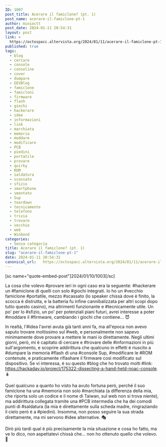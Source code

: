 ```yaml
---
ID: 1007
post_title: Acerare il famiclone? (pt. 1)
post_name: acerare-il-famiclone-pt-1
author: minioctt
post_date: 2024-01-11 20:54:31
layout: post
link: >
  https://octospacc.altervista.org/2024/01/11/acerare-il-famiclone-pt-1/
published: true
tags:
  - blog
  - cercare
  - console
  - consoline
  - cover
  - dumpare
  - EEVBlog
  - famiclone
  - famicloni
  - firmware
  - flash
  - giochi
  - hackerare
  - idee
  - informazioni
  - link
  - marchiata
  - memoria
  - moddare
  - modificare
  - PCB
  - piedini
  - portatile
  - provare
  - quirky
  - ROM
  - saldatura
  - scassato
  - sfizio
  - smartphone
  - smontato
  - Sup
  - teardown
  - tecnicamente
  - telefono
  - trivia
  - trovare
  - vecchio
  - web
  - Winbond
categories:
  - Senza categoria
title: Acerare il famiclone? (pt. 1)
slug: "acerare-il-famiclone-pt-1"
date: 2024-01-11 20:54:31
canonical_url:   https://octospacc.altervista.org/2024/01/11/acerare-il-famiclone-pt-1/
---
```

<!-- wp:paragraph -->
<p markdown="1">[sc name="quote-embed-post"]2024/01/10/1003[/sc]</p>
<!-- /wp:paragraph -->

<!-- wp:paragraph -->
<p markdown="1">La cosa che volevo #provare ieri in ogni caso era la seguente: #hackerare un #famiclone di quelli con solo #giochi integrati. Io ho un #vecchio famiclone #portatile, mezzo #scassato (lo speaker chissà dove è finito, la scocca è distrutta, e la batteria fu infine cannibalizzata per altri scopi dopo tutto questo casino), ma altrimenti funzionante e #tecnicamente utile. Un po' per lo #sfizio, un po' per potenziali piani futuri, avrei interesse a poter #moddare il #firmware, cambiando i giochi che contiene... 😈</p>
<!-- /wp:paragraph -->

<!-- wp:paragraph -->
<p markdown="1">In realtà, l'#idea l'avrei avuta già tanti anni fa, ma all'epoca non avevo saputo trovare moltissimo sul #web, e personalmente non sapevo minimamente dove provare a mettere le mani io direttamente. Negli ultimi giorni, però, mi è capitato di cercare e #trovare delle #informazioni in più sull'argomento, e scoprire addirittura che qualcuno in effetti è riuscito a #dumpare la memoria #flash di una #console Sup, #modificare le #ROM contenute, e praticamente riflashare il firmware così modificato sul dispositivo. Se vi interessa, è su questo #blog che ho trovato molti #link: <a href="https://hackaday.io/project/175322-dissecting-a-hand-held-noac-console">https://hackaday.io/project/175322-dissecting-a-hand-held-noac-console</a>. 🪆</p>
<!-- /wp:paragraph -->

<!-- wp:paragraph -->
<p markdown="1">Quel qualcuno a quanto ho visto ha avuto fortuna però, perché il suo famiclone ha una #memoria non solo #marchiata (a differenza della mia, che riporta solo un codice e il nome di Taiwan, sul web non si trova niente), ma addirittura collegata tramite una #PCB intermedia che ha dei comodi punti di #saldatura (la mia è direttamente sulla scheda madre, ringraziando il cielo però è a #piedini). Insomma, non posso seguire la sua strada direttamente, ma mi servono #idee alternative. 🎭</p>
<!-- /wp:paragraph -->

<!-- wp:paragraph -->
<p markdown="1">Dirò più tardi qual è più precisamente la mia situazione e cosa ho fatto, ma ve lo dico, non aspettatevi chissà che... non ho ottenuto quello che volevo. 🥴</p>
<!-- /wp:paragraph -->
